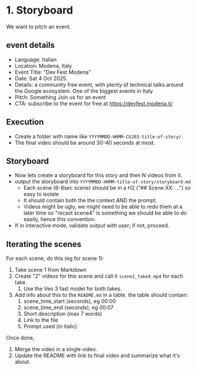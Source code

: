 # 1. Storyboard

We want to pitch an event.

## event details

* Language: Italian
* Location: Modena, Italy
* Event Title: "Dev Fest Modena"
* Date: Sat 4 Oct 2025.
* Details: a community free event, with plenty of technical talks around the Google ecosystem. One of the biggest
  events in Italy
* Pitch: Something Join us for an event
* CTA: subscribe to the event for free at https://devfest.modena.it/

## Execution

* Create a folder with name like `YYYYMMDD-HHMM-CUJ03-title-of-story/`.
* The final video should be around 30-40 seconds at most.

## Storyboard

* Now lets create a storyboard for this story and then N videos from it.
* output the storyboard into `YYYYMMDD-HHMM-title-of-story/storyboard.md`
  * Each scene (6-8sec scene) should be in a H2 ("## Scene XX: ...") so easy to isolate
  * It should contain both the the context AND the prompt.
  * Videos might be ugly, we might need to be able to redo them at a later time so "recast scene4" is something we should be able to do easily, hence this convention.
* If in interactive mode, validate output with user; if not, proceed.

## Iterating the scenes

For each scene, do this (eg for scene 1):

1. Take scene 1 from Markdown
2. Create "2" videos for this scene and call it `scene1_takeX.mp4` for each take.
   1. Use the Veo 3 fast model for both takes.
3. Add info about this to the `README.md` in a table. the table should contain:
   1. scene_time_start (seconds), eg 00:00
   2. scene_time_end (seconds), eg 00:07
   3. Short description (max 7 words)
   4. Link to the file
   5. Prompt used (in italic)

Once done,

1. Merge the video in a single video.
2. Update the README with link to final video and summarize what it's about.

